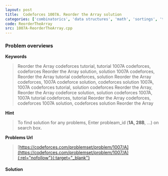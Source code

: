 ```yaml
---
layout: post
title:  Codeforces 1007A. Reorder the Array solution
categories: ['combinatorics', 'data structures', 'math', 'sortings', 'two pointers']
code: ReorderTheArray
src: 1007A-ReorderTheArray.cpp
---
```

### **Problem overviews**

**Keywords**
> Reorder the Array codeforces tutorial, tutorial 1007A codeforces, codeforces Reorder the Array solution, solution 1007A codeforces, Reorder the Array tutorial codeforces, solution Reorder the Array codeforces, 1007A codeforce solution, codeforces solution 1007A, 1007A codeforces tutorial, solution codeforces Reorder the Array, Reorder the Array codeforce solution, solution codeforces 1007A, 1007A tutorial codeforces, tutorial Reorder the Array codeforces, codeforces 1007A solution, codeforces solution Reorder the Array

**Hint**
> To find solution for any problems, Enter probleam_id (**1A, 28B**, ...) on search box. 

**Problems Url**
> [https://codeforces.com/problemset/problem/1007/A](https://codeforces.com/problemset/problem/1007/A){:rel="nofollow"}{:target="_blank"}

#### **Solution**



